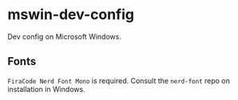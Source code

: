 # mswin-dev-config
Dev config on Microsoft Windows.

## Fonts

`FiraCode Nerd Font Mono` is required. Consult the `nerd-font` repo on
installation in Windows.
